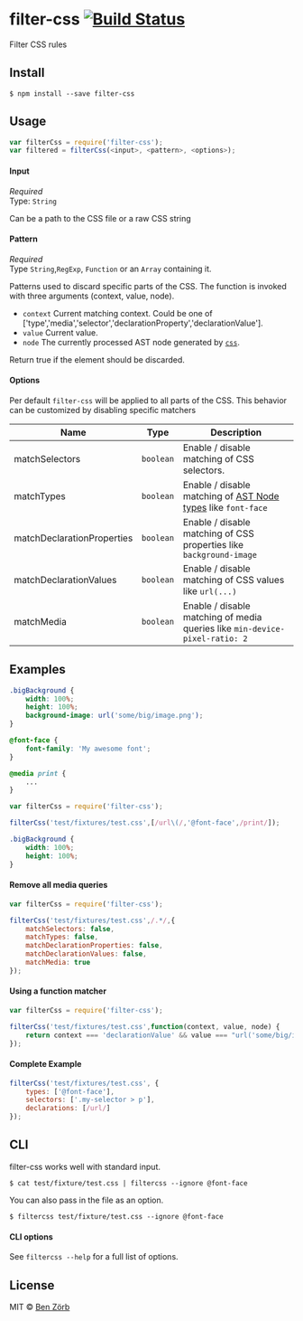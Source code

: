 # filter-css [![Build Status](https://travis-ci.org/bezoerb/filter-css.svg?branch=master)](https://travis-ci.org/bezoerb/filter-css)

Filter CSS rules


## Install

```
$ npm install --save filter-css
```


## Usage

```js
var filterCss = require('filter-css');
var filtered = filterCss(<input>, <pattern>, <options>);
```

#### Input

*Required*  
Type: `String`

Can be a path to the CSS file or a raw CSS string

#### Pattern

*Required*  
Type `String`,`RegExp`, `Function` or an `Array` containing it.
 
Patterns used to discard specific parts of the CSS. 
The function is invoked with three arguments (context, value, node).
                                                   
* `context` Current matching context. Could be one of ['type','media','selector','declarationProperty','declarationValue'].
* `value` Current value.
* `node` The currently processed AST node generated by [`css`](https://github.com/reworkcss/css).  

Return true if the element should be discarded. 
 

#### Options

Per default `filter-css` will be applied to all parts of the CSS. This behavior can be customized by disabling specific matchers

| Name                       | Type      | Description   |
| -------------------------- | --------- |-------------- |
| matchSelectors             | `boolean` | Enable / disable matching of CSS selectors. |
| matchTypes                 | `boolean` | Enable / disable matching of [AST Node types](https://github.com/reworkcss/css#types) like `font-face`  |
| matchDeclarationProperties | `boolean` | Enable / disable matching of CSS properties like `background-image` |
| matchDeclarationValues     | `boolean` | Enable / disable matching of CSS values like `url(...)`
| matchMedia                 | `boolean` | Enable / disable matching of media queries like `min-device-pixel-ratio: 2` |


## Examples

```css
.bigBackground {
	width: 100%;
	height: 100%;
	background-image: url('some/big/image.png');
}

@font-face {
	font-family: 'My awesome font';
}

@media print {
    ...
}
```

```js
var filterCss = require('filter-css');

filterCss('test/fixtures/test.css',[/url\(/,'@font-face',/print/]);
```

```css
.bigBackground {
	width: 100%;
	height: 100%;
}
```

#### Remove all media queries

```js
var filterCss = require('filter-css');

filterCss('test/fixtures/test.css',/.*/,{
	matchSelectors: false,
	matchTypes: false,
	matchDeclarationProperties: false,
	matchDeclarationValues: false,
	matchMedia: true
});
```


#### Using a function matcher

```js
var filterCss = require('filter-css');

filterCss('test/fixtures/test.css',function(context, value, node) {
	return context === 'declarationValue' && value === "url('some/big/image.png')"
});

```

#### Complete Example 
```js
filterCss('test/fixtures/test.css', {
    types: ['@font-face'],
    selectors: ['.my-selector > p'],
    declarations: [/url/]
});
```

## CLI

filter-css works well with standard input.

```shell
$ cat test/fixture/test.css | filtercss --ignore @font-face
```
You can also pass in the file as an option.
```shell
$ filtercss test/fixture/test.css --ignore @font-face
```

#### CLI options

See `filtercss --help` for a full list of options.

## License

MIT © [Ben Zörb](http://sommerlaune.com)
